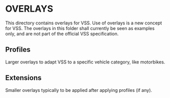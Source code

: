 # OVERLAYS

This directory contains overlays for VSS. Use of overlays is a new concept for VSS.
The overlays in this folder shall currently be seen as examples only, and are not part of the official VSS specification.

## Profiles 

Larger overlays to adapt VSS to a specific vehicle category, like motorbikes.

## Extensions

Smaller overlays typically to be applied after applying profiles (if any).
